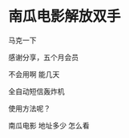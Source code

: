 # 南瓜电影解放双手


马克一下

感谢分享，五个月会员<img id="aimg_j7F4B" onclick="zoom(this, this.src, 0, 0, 0)" class="zoom" src="https://cdn.jsdelivr.net/gh/hishis/forum-master/public/images/patch.gif" onmouseover="img_onmouseoverfunc(this)" onload="thumbImg(this)" border="0" alt="" />

不会用啊 能几天

<img src="static/image/smiley/default/lol.gif" smilieid="12" border="0" alt="" />全自动短信轰炸机

使用方法呢？

南瓜电影 地址多少 怎么看
